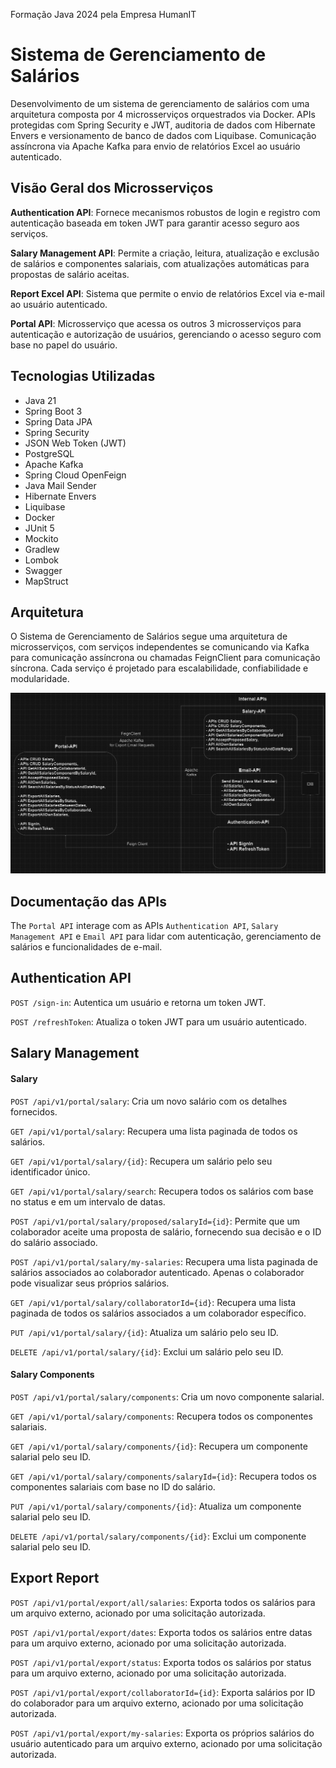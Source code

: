 Formação Java 2024 pela Empresa HumanIT

# Sistema de Gerenciamento de Salários
Desenvolvimento de um sistema de gerenciamento de salários com uma arquitetura composta por 4 microsserviços orquestrados via Docker. APIs protegidas com Spring Security e JWT, auditoria de dados com Hibernate Envers e versionamento de banco de dados com Liquibase. Comunicação assíncrona via Apache Kafka para envio de relatórios Excel ao usuário autenticado.

## Visão Geral dos Microsserviços
**Authentication API**: Fornece mecanismos robustos de login e registro com autenticação baseada em token JWT para garantir acesso seguro aos serviços.

**Salary Management API**: Permite a criação, leitura, atualização e exclusão de salários e componentes salariais, com atualizações automáticas para propostas de salário aceitas.

**Report Excel API**: Sistema que permite o envio de relatórios Excel via e-mail ao usuário autenticado.

**Portal API**: Microsserviço que acessa os outros 3 microsserviços para autenticação e autorização de usuários, gerenciando o acesso seguro com base no papel do usuário.

## Tecnologias Utilizadas
- Java 21
- Spring Boot 3
- Spring Data JPA
- Spring Security
- JSON Web Token (JWT)
- PostgreSQL
- Apache Kafka
- Spring Cloud OpenFeign
- Java Mail Sender
- Hibernate Envers
- Liquibase
- Docker
- JUnit 5
- Mockito
- Gradlew
- Lombok
- Swagger
- MapStruct

## Arquitetura
O Sistema de Gerenciamento de Salários segue uma arquitetura de microsserviços, com serviços independentes se comunicando via Kafka para comunicação assíncrona ou chamadas FeignClient para comunicação síncrona. Cada serviço é projetado para escalabilidade, confiabilidade e modularidade.

![Imagem 1](/images/UML.jpg)

## Documentação das APIs
The ``Portal API`` interage com as APIs ``Authentication API``, ``Salary Management API`` e ``Email API`` para lidar com autenticação, gerenciamento de salários e funcionalidades de e-mail.

## Authentication API
``POST /sign-in``: Autentica um usuário e retorna um token JWT.

``POST /refreshToken``: Atualiza o token JWT para um usuário autenticado.

## Salary Management
#### Salary
``POST /api/v1/portal/salary``: Cria um novo salário com os detalhes fornecidos.

``GET /api/v1/portal/salary``: Recupera uma lista paginada de todos os salários.

``GET /api/v1/portal/salary/{id}``: Recupera um salário pelo seu identificador único.

``GET /api/v1/portal/salary/search``: Recupera todos os salários com base no status e em um intervalo de datas.

``POST /api/v1/portal/salary/proposed/salaryId={id}``: Permite que um colaborador aceite uma proposta de salário, fornecendo sua decisão e o ID do salário associado.

``POST /api/v1/portal/salary/my-salaries``: Recupera uma lista paginada de salários associados ao colaborador autenticado. Apenas o colaborador pode visualizar seus próprios salários.

``GET /api/v1/portal/salary/collaboratorId={id}``: Recupera uma lista paginada de todos os salários associados a um colaborador específico.

``PUT /api/v1/portal/salary/{id}``: Atualiza um salário pelo seu ID.

``DELETE /api/v1/portal/salary/{id}``: Exclui um salário pelo seu ID.

#### Salary Components

``POST /api/v1/portal/salary/components``: Cria um novo componente salarial.

``GET /api/v1/portal/salary/components``: Recupera todos os componentes salariais.

``GET /api/v1/portal/salary/components/{id}``: Recupera um componente salarial pelo seu ID.

``GET /api/v1/portal/salary/components/salaryId={id}``: Recupera todos os componentes salariais com base no ID do salário.

``PUT /api/v1/portal/salary/components/{id}``: Atualiza um componente salarial pelo seu ID.

``DELETE /api/v1/portal/salary/components/{id}``: Exclui um componente salarial pelo seu ID.

## Export Report

``POST /api/v1/portal/export/all/salaries``: Exporta todos os salários para um arquivo externo, acionado por uma solicitação autorizada.

``POST /api/v1/portal/export/dates``: Exporta todos os salários entre datas para um arquivo externo, acionado por uma solicitação autorizada.

``POST /api/v1/portal/export/status``: Exporta todos os salários por status para um arquivo externo, acionado por uma solicitação autorizada.

``POST /api/v1/portal/export/collaboratorId={id}``: Exporta salários por ID do colaborador para um arquivo externo, acionado por uma solicitação autorizada.

``POST /api/v1/portal/export/my-salaries``: Exporta os próprios salários do usuário autenticado para um arquivo externo, acionado por uma solicitação autorizada.
